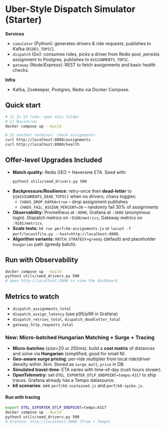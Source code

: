 # Uber-Style Dispatch Simulator (Starter)

**Services**
- `simulator` (Python): generates drivers & ride requests; publishes to Kafka (`RIDES_TOPIC`).
- `dispatch` (Go): consumes rides, picks a driver from Redis pool, persists assignment to Postgres, publishes to `ASSIGNMENTS_TOPIC`.
- `gateway` (Node/Express): REST to fetch assignments and basic health checks.

**Infra**
- Kafka, Zookeeper, Postgres, Redis via Docker Compose.

## Quick start
```bash
# 1) In VS Code: open this folder
# 2) Build+run
docker compose up --build

# In another terminal: check assignments
curl http://localhost:8080/assignments
curl http://localhost:8080/health
```

## Offer-level Upgrades Included

- **Match quality:** Redis GEO + Haversine ETA. Seed with:
  ```bash
  python3 utils/seed_drivers.py 500
  ```
- **Backpressure/Resilience:** retry-once then **dead-letter** to `${ASSIGNMENTS_DEAD_TOPIC}` when no drivers; chaos toggles:
  - `CHAOS_DROP_KAFKA=true` – drop assignment publishes
  - `CHAOS_FAIL_ASSIGN_PERCENT=30` – randomly fail 30% of assignments
- **Observability:** Prometheus at `:9090`, Grafana at `:3000` (anonymous login). Dispatch metrics on `:9100/metrics`, Gateway metrics on `:9101/metrics`.
- **Scale tests:** `k6 run perf/k6-assignments.js` or `locust -f perf/locustfile.py --host=http://localhost:8080`.
- **Algorithm variants:** `MATCH_STRATEGY=greedy` (default) and placeholder `hungarian` path (greedy batch).

## Run with Observability
```bash
docker compose up --build
python3 utils/seed_drivers.py 500
# open http://localhost:3000 to view the dashboard
```

## Metrics to watch
- `dispatch_assignments_total`
- `dispatch_assign_latency` (use p95/p99 in Grafana)
- `dispatch_retries_total`, `dispatch_deadletter_total`
- `gateway_http_requests_total`

### New: Micro-batched Hungarian Matching + Surge + Tracing
- **Micro-batches** (size=20 or 250ms): build a **cost matrix** of distances and solve via **Hungarian** (simplified; good for small N).
- **Geo-aware surge pricing**: per-ride multiplier from local ride/driver density within 3km. Stored as `surge_mult`, `price` in DB.
- **Simulated travel-time**: ETA varies with time-of-day (rush hours slower).
- **OpenTelemetry**: set `OTEL_EXPORTER_OTLP_ENDPOINT=tempo:4317` to ship traces. Grafana already has a Tempo datasource.
- **k6 scenarios**: see `perf/k6-sustained.js` and `perf/k6-spike.js`.

#### Run with tracing
```bash
export OTEL_EXPORTER_OTLP_ENDPOINT=tempo:4317
docker compose up --build
python3 utils/seed_drivers.py 500
# Grafana: http://localhost:3000 (Prom + Tempo)
```
